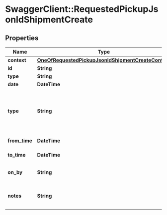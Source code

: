 # SwaggerClient::RequestedPickupJsonldShipmentCreate

## Properties
Name | Type | Description | Notes
------------ | ------------- | ------------- | -------------
**context** | [**OneOfRequestedPickupJsonldShipmentCreateContext**](OneOfRequestedPickupJsonldShipmentCreateContext.md) |  | [optional] 
**id** | **String** |  | [optional] 
**type** | **String** |  | [optional] 
**date** | **DateTime** |  | 
**type** | **String** |               [R] Regular,              [S] Special,              [F] Customer Drop-Off,              [N] No Action           | [optional] [default to &#x27;[R] Regular&#x27;]
**from_time** | **DateTime** | Time between | 
**to_time** | **DateTime** | Time between | 
**on_by** | **String** |           [O] On,           [B] By           | [default to &#x27;[B] By&#x27;]
**notes** | **String** | Requested pickup related notes | [optional] 

